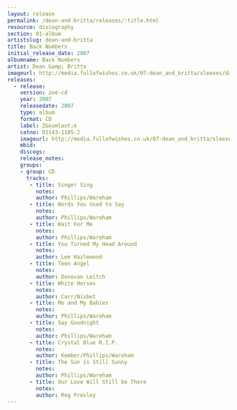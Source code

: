```yaml
---
layout: release
permalink: /dean-and-britta/releases/:title.html
resource: discography
section: 01-album
artistslug: dean-and-britta
title: Back Numbers
initial_release_date: 2007
albumname: Back Numbers
artist: Dean &amp; Britta
imageurl: http://media.fullofwishes.co.uk/07-dean_and_britta/sleeves/dab_backnumbers.jpg
releases:
  - release: 
    version: zoe-cd
    year: 2007
    releasedate: 2007
    type: album
    format: CD
    label: Z&oumlaut;e
    catno: 01143-1105-2
    imageurl: http://media.fullofwishes.co.uk/07-dean_and_britta/sleeves/dab_backnumbers.jpg
    mbid: 
    discogs: 
    release_notes:
    groups:
    - group: CD
      tracks:
       - title: Singer Sing
         notes: 
         author: Phillips/Wareham
       - title: Words You Used to Say
         notes: 
         author: Phillips/Wareham
       - title: Wait For Me
         notes: 
         author: Phillips/Wareham
       - title: You Turned My Head Around
         notes: 
         author: Lee Hazlewood
       - title: Teen Angel
         notes: 
         author: Donovan Leitch
       - title: White Horses
         notes: 
         author: Carr/Nisbet
       - title: Me and My Babies
         notes: 
         author: Phillips/Wareham
       - title: Say Goodnight
         notes: 
         author: Phillips/Wareham
       - title: Crystal Blue R.I.P.
         notes: 
         author: Kember/Phillips/Wareham
       - title: The Sun is Still Sunny
         notes: 
         author: Phillips/Wareham
       - title: Our Love Will Still be There
         notes: 
         author: Reg Presley
---
```


